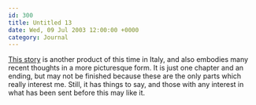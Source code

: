 ```yaml
---
id: 300
title: Untitled 13
date: Wed, 09 Jul 2003 12:00:00 +0000
category: Journal
---
```


[This story](ways.of.the.force) is another product of this time in Italy, and also embodies
many recent thoughts in a more picturesque form.  It is just one chapter
and an ending, but may not be finished because these are the only parts
which really interest me.  Still, it has things to say, and those with
any interest in what has been sent before this may like it.


